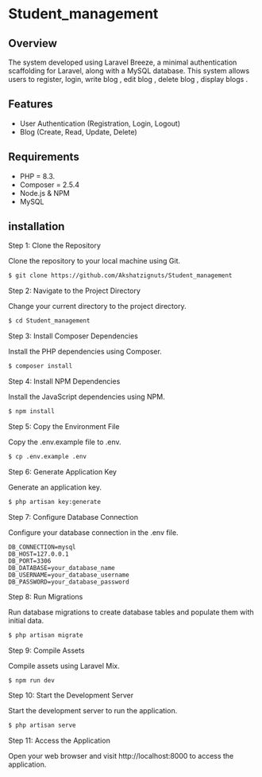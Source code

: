 # **Student_management**

## Overview

The system developed using Laravel Breeze, a minimal authentication scaffolding for Laravel, along with a MySQL database. This system allows users to register, login, write blog , edit blog , delete blog , display blogs .

## Features

-   User Authentication (Registration, Login, Logout)
-   Blog (Create, Read, Update, Delete)

## Requirements

-   PHP = 8.3.
-   Composer = 2.5.4
-   Node.js & NPM
-   MySQL

## installation

Step 1: Clone the Repository

Clone the repository to your local machine using Git.

```bash
$ git clone https://github.com/Akshatzignuts/Student_management
```

Step 2: Navigate to the Project Directory

Change your current directory to the project directory.

```bash
$ cd Student_management
```

Step 3: Install Composer Dependencies

Install the PHP dependencies using Composer.

```bash
$ composer install
```

Step 4: Install NPM Dependencies

Install the JavaScript dependencies using NPM.

```bash
$ npm install
```

Step 5: Copy the Environment File

Copy the .env.example file to .env.

```bash
$ cp .env.example .env
```

Step 6: Generate Application Key

Generate an application key.

```bash
$ php artisan key:generate
```

Step 7: Configure Database Connection

Configure your database connection in the .env file.

```make
DB_CONNECTION=mysql
DB_HOST=127.0.0.1
DB_PORT=3306
DB_DATABASE=your_database_name
DB_USERNAME=your_database_username
DB_PASSWORD=your_database_password
```

Step 8: Run Migrations

Run database migrations to create database tables and populate them with initial data.

```bash
$ php artisan migrate
```

Step 9: Compile Assets

Compile assets using Laravel Mix.

```bash
$ npm run dev
```

Step 10: Start the Development Server

Start the development server to run the application.

```bash
$ php artisan serve
```

Step 11: Access the Application

Open your web browser and visit http://localhost:8000 to access the application.

